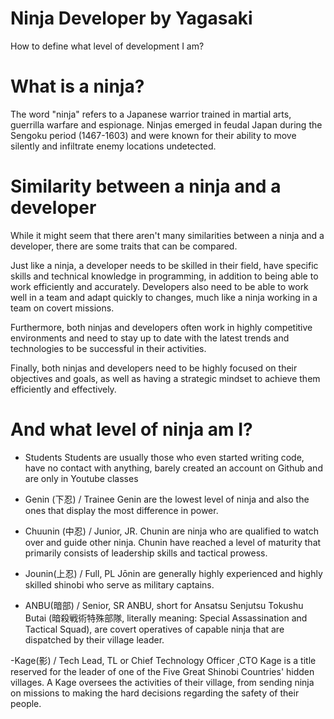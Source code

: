 # Ninja Developer by Yagasaki
How to define what level of development I am?

# What is a ninja?
The word "ninja" refers to a Japanese warrior trained in martial arts, guerrilla warfare and espionage. Ninjas emerged in feudal Japan during the Sengoku period (1467-1603) and were known for their ability to move silently and infiltrate enemy locations undetected.

# Similarity between a ninja and a developer
While it might seem that there aren't many similarities between a ninja and a developer, there are some traits that can be compared.

Just like a ninja, a developer needs to be skilled in their field, have specific skills and technical knowledge in programming, in addition to being able to work efficiently and accurately. Developers also need to be able to work well in a team and adapt quickly to changes, much like a ninja working in a team on covert missions.

Furthermore, both ninjas and developers often work in highly competitive environments and need to stay up to date with the latest trends and technologies to be successful in their activities.

Finally, both ninjas and developers need to be highly focused on their objectives and goals, as well as having a strategic mindset to achieve them efficiently and effectively.

# And what level of ninja am I?

- Students
Students are usually those who even started writing code, have no contact with anything, barely created an account on Github and are only in Youtube classes

- Genin (下忍) / Trainee
Genin are the lowest level of ninja and also the ones that display the most difference in power.

- Chuunin (中忍) / Junior, JR.
Chunin are ninja who are qualified to watch over and guide other ninja. Chunin have reached a level of maturity that primarily consists of leadership skills and tactical prowess.

- Jounin(上忍) / Full, PL
Jōnin are generally highly experienced and highly skilled shinobi who serve as military captains.

- ANBU(暗部) / Senior, SR
ANBU, short for Ansatsu Senjutsu Tokushu Butai (暗殺戦術特殊部隊, literally meaning: Special Assassination and Tactical Squad), are covert operatives of capable ninja that are dispatched by their village leader. 

-Kage(影) / Tech Lead, TL or Chief Technology Officer ,CTO
Kage is a title reserved for the leader of one of the Five Great Shinobi Countries' hidden villages. A Kage oversees the activities of their village, from sending ninja on missions to making the hard decisions regarding the safety of their people.
